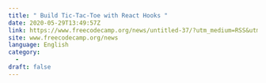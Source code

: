 ```yaml
---
title: " Build Tic-Tac-Toe with React Hooks "
date: 2020-05-29T13:49:57Z
link: https://www.freecodecamp.org/news/untitled-37/?utm_medium=RSS&utm_source=news.12bit.vn
site: www.freecodecamp.org/news
language: English
category:
  -   
draft: false
---
```

